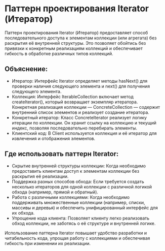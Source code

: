 # Паттерн проектирования Iterator (Итератор)

Паттерн проектирования Iterator (Итератор) предоставляет способ последовательного доступа к элементам коллекции (или агрегата) без раскрытия её внутренней структуры. Это позволяет обойтись без привязки к конкретным реализациям коллекций и обеспечивает гибкость в обработке различных типов коллекций.


## Объяснение:

* Итератор: Интерфейс Iterator определяет методы hasNext() для проверки наличия следующего элемента и next() для получения следующего элемента.
* Коллекция: Интерфейс IterableCollection включает метод createIterator(), который возвращает экземпляр итератора. Конкретная реализация коллекции — ConcreteCollection — содержит внутренний список элементов и реализует создание итератора.
* Конкретный итератор: Класс ConcreteIterator реализует логику итерации по коллекции. Он хранит ссылку на коллекцию и текущий индекс, позволяя последовательно перебирать элементы.
* Клиентский код: В Client используется коллекция и её итератор для извлечения и отображения элементов.

## Где использовать паттерн Iterator:

* Скрытие внутренней структуры коллекции: Когда необходимо предоставить клиентам доступ к элементам коллекции без раскрытия её реализации.
* Поддержка разных способов обхода: Если требуется создать несколько итераторов для одной коллекции с различной логикой обхода (например, прямой и обратный).
* Работа с различными коллекциями: Когда необходимо поддерживать множественные коллекции (например, списки, массивы и деревья) и обеспечить унифицированный интерфейс для их обхода.
* Упрощение кода клиента: Позволяет клиенту легко реализовать обход коллекции, не заботясь о её структуре и внутренней логике.

Использование паттерна Iterator повышает удобство разработки и читабельность кода, упрощая работу с коллекциями и обеспечивая гибкость при изменении их реализации.